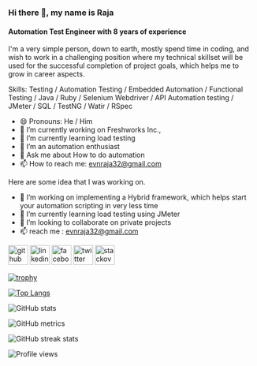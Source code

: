 ### Hi there 👋, my name is Raja
#### Automation Test Engineer with 8 years of experience

I'm a very simple person, down to earth, mostly spend time in coding, and wish to work in a challenging position where my technical skillset will be used for the successful completion of project goals, which helps me to grow in career aspects.

Skills: Testing / Automation Testing / Embedded Automation / Functional Testing / Java / Ruby / Selenium Webdriver / API Automation testing / JMeter / SQL / TestNG / Watir / RSpec

- 😄 Pronouns: He / Him 
- 🔭 I’m currently working on Freshworks Inc., 
- 🌱 I’m currently learning load testing 
- 👯 I’m an automation enthusiast 
- 💬 Ask me about How to do automation 
- 📫 How to reach me: evnraja32@gmail.com 

Here are some idea that I was working on.
- 👀 I’m working on implementing a Hybrid framework, which helps start your automation scripting in very less time
- 🌱 I’m currently learning load testing using JMeter
- 💞️ I’m looking to collaborate on private projects
- 📫 reach me : evnraja32@gmail.com

[<img src='https://cdn.jsdelivr.net/npm/simple-icons@3.0.1/icons/github.svg' alt='github' height='40'>](https://github.com/evnraja32)  [<img src='https://cdn.jsdelivr.net/npm/simple-icons@3.0.1/icons/linkedin.svg' alt='linkedin' height='40'>](https://www.linkedin.com/in/raja-elluru/)  [<img src='https://cdn.jsdelivr.net/npm/simple-icons@3.0.1/icons/facebook.svg' alt='facebook' height='40'>](https://www.facebook.com/evnraja32)  [<img src='https://cdn.jsdelivr.net/npm/simple-icons@3.0.1/icons/twitter.svg' alt='twitter' height='40'>](https://twitter.com/raja_32)  [<img src='https://cdn.jsdelivr.net/npm/simple-icons@3.0.1/icons/stackoverflow.svg' alt='stackoverflow' height='40'>](https://stackoverflow.com/users/4314483/e-v-n-raja)  

[![trophy](https://github-profile-trophy.vercel.app/?username=evnraja32)](https://github.com/ryo-ma/github-profile-trophy)

[![Top Langs](https://github-readme-stats.vercel.app/api/top-langs/?username=evnraja32)](https://github.com/anuraghazra/github-readme-stats)

![GitHub stats](https://github-readme-stats.vercel.app/api?username=evnraja32&show_icons=true&count_private=true)  

![GitHub metrics](https://metrics.lecoq.io/evnraja32)  

![GitHub streak stats](https://github-readme-streak-stats.herokuapp.com/?user=evnraja32)  

![Profile views](https://gpvc.arturio.dev/evnraja32)  

